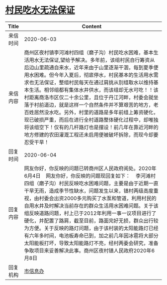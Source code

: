 # <a href="http://www.shangluo.gov.cn/zmhd/ldxxxx.jsp?urltype=leadermail.LeaderMailContentUrl&wbtreeid=1112&leadermailid=5965">村民吃水无法保证</a>
| Title |                                                                                                                                                                      Content                                                                                                                                                                      |
|:-----:|---------------------------------------------------------------------------------------------------------------------------------------------------------------------------------------------------------------------------------------------------------------------------------------------------------------------------------------------------|
| 来信时间  | 2020-06-03                                                                                                                                                                                                                                                                                                                                        |
| 来信内容  | 商州区夜村镇李河滩村四组（磨子沟）村民吃水困难，基本生活用水无法保证,望给予解决。多年前，该组村民自行筹资从后边山里疏通自来水，近年来由于山里逐渐干涸，每到夏季便用水困难。但今年入夏后，彻底停水，村民基本的生活用水需求也无法保证，整组村民每天在通过肩挑从别组取水以维持基本生活。相邻组都有集体水井供水，而该组却无水可吃！！该村距离商洛市区仅二十余公里，且位于丹江河畔，村委会就坐落于村前道边，就是这样一个自然条件并不算艰苦的地方，老百姓居然没水吃。另外，村里的道路是多年前组上筹资硬化，现已破损严重，而后在进行全村道路整体硬化过程中，却唯独将该组空下！仅有的几杆路灯也是摆设！前几年在靠近河畔的地方修建的农田灌溉工程还未启用便被破坏拆除，而现今却要忍受干旱！         |
| 回复时间  | 2020-06-04                                                                                                                                                                                                                                                                                                                                        |
| 回复内容  | 网友你好，你反映的问题已转商州区人民政府阅处。2020年6月4日    网友你好，你反映的问题现回复如下：    李河滩村四组（磨子沟）村民反映吃水困难问题，主要是由于近期一直干旱无雨，造成季节性缺水，问题发生以来，镇村两级高度重视，由村委会出资2000多元购买了水泵和管道，利用村民的自用水井及时解决当前存在的群众生活用水困难问题。关于该组反映道路问题，村上已于2012年利用一事一议项目进行了硬化，并配置了路肩，截至目前，路面完好无损，群众出行较为方便。关于反映的路灯问题，由于该村装的太阳能路灯已经有六年多时间，电池板寿命已到，加之前几年因冰雹将大部分太阳能板打坏，导致太阳能路灯不亮，经村两委会研究，准备争取项目来妥善解决此事。商州区夜村镇人民政府2020年6月8日 |
| 回复机构  | <a href="../../category/agencies/市信息办.md">市信息办</a>                                                                                                                                                                                                                                                                                                |